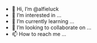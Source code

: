 - 👋 Hi, I’m @alfieluck
- 👀 I’m interested in ...
- 🌱 I’m currently learning ...
- 💞️ I’m looking to collaborate on ...
- 📫 How to reach me ...

<!---
alfieluck/alfieluck is a ✨ special ✨ repository because its `README.md` (this file) appears on your GitHub profile.
You can click the Preview link to take a look at your changes.
--->
